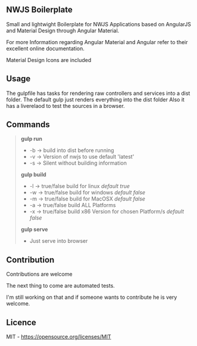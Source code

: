 ## NWJS Boilerplate

Small and lightwight Boilerplate for NWJS Applications based on AngularJS and Material Design through Angular Material.

For more Information regarding Angular Material and Angular refer to their excellent online documentation.

Material Design Icons are included

## Usage

The gulpfile has tasks for rendering raw controllers and services into a dist folder.
The default gulp just renders everything into the dist folder
Also it has a liverelaod to test the sources in a browser.

## Commands


>**gulp run**
>	* -b  -> build into dist before running
>	* -v  -> Version of nwjs to use default 'latest'
>	* -s  -> Silent without building information
>
>**gulp build**
>	* -l -> true/false build for linux *default true*
>	* -w -> true/false build for windows *default false*
>	* -m -> true/false build for MacOSX *default false*
>	* -a -> true/false build ALL Platforms
>	* -x -> true/false build x86 Version for chosen Platform/s *default false*
>
>**gulp serve** 
>	* Just serve into browser

## Contribution

Contributions are welcome

The next thing to come are automated tests. 

I'm still working on that and if someone wants to contribute he is very welcome.

## Licence
MIT - https://opensource.org/licenses/MIT
